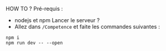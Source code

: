 HOW TO ?
Pré-requis :
- nodejs et npm
Lancer le serveur ?
- Allez dans `/Competence` et faite les commandes suivantes :
```npm
npm i
npm run dev -- --open
```
